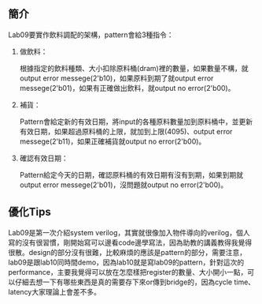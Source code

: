 ## 簡介
Lab09要實作飲料調配的架構，pattern會給3種指令：
1. 做飲料：
   
   根據指定的飲料種類、大小扣除原料桶(dram)裡的數量，如果數量不構，就output error messege(2'b10)，如果原料到期了就output error messege(2'b01)，如果有正確做出飲料，就output no     error(2'b00)。
3. 補貨：

   Pattern會給定新的有效日期，將input的各種原料數量加到原料桶中，並更新有效日期，如果超過原料桶的上限，就加到上限(4095)、output error messege(2'b11)，如果正確補貨就output no       error(2'b00)。
5. 確認有效日期：

   Pattern給定今天的日期，確認原料桶的有效日期有沒有到期，如果到期就output error messege(2'b01)，沒問題就output no error(2'b00)。

## 優化Tips
Lab09是第一次介紹system verilog，其實就很像加入物件導向的verilog，個人寫的沒有很習慣，剛開始寫可以邊看code邊學寫法，因為助教的講義教得我覺得很散。design的部分沒有很難，比較麻煩的應該是pattern的部分，需要注意，lab09是跟lab10同時間demo，因為lab10就是寫lab09的pattern，針對這次的performance，主要我覺得可以放在怎麼樣把register的數量、大小開小一點，可以仔細去想一下有哪些東西是真的需要存下來or傳到bridge的，因為cycle time、latency大家理論上會差不多。

